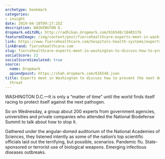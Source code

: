 ```yaml
---
archetype: bookmark
categories:
- insight
date: 2019-04-18T09:17:25Z
description: WASHINGTON D.
dropmark.editURL: http://radhikan.dropmark.com/616548/18485176
featuredImage: /img/content/post/fiercehealthcare-experts-meet-in-washington-to-discuss-how-to-prevent-the-next-deadly-biological-threat.png
link: https://www.fiercehealthcare.com/hospitals-health-systems/experts-meet-washington-to-discuss-terrifiying-work-preventing-biological
linkBrand: fiercehealthcare.com
slug: fiercehealthcare-experts-meet-in-washington-to-discuss-how-to-prevent-the-next-deadly-biological-threat
socialScore: 22
socialScoreSimulated: true
source:
  name: Dropmark
  apiendpoint: https://shah.dropmark.com/616548.json
title: Experts meet in Washington to discuss how to prevent the next deadly biological
  threat
---
```

WASHINGTON D.C.—It is only a “matter of time” until the world finds itself racing to protect itself against the next pathogen.

So on Wednesday, a group about 200 experts from government agencies, universities and private companies who attended the National Biodefense Summit to talk about how to stop it.

Gathered under the angular-domed auditorium of the National Academies of Sciences, they listened intently as some of the nation’s top scientific officials laid out the terrifying, but possible, scenarios. Pandemic flu. State-sponsored or terrorist use of biological weapons. Emerging infectious diseases outbreaks.

